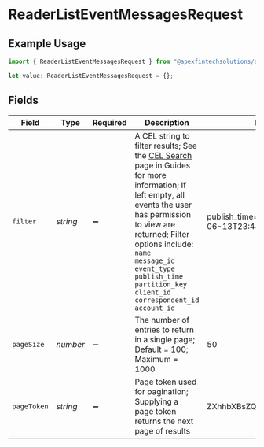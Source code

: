 # ReaderListEventMessagesRequest

## Example Usage

```typescript
import { ReaderListEventMessagesRequest } from "@apexfintechsolutions/ascend-sdk/models/operations";

let value: ReaderListEventMessagesRequest = {};
```

## Fields

| Field                                                                                                                                                                                                                                                                                                                                                                                    | Type                                                                                                                                                                                                                                                                                                                                                                                     | Required                                                                                                                                                                                                                                                                                                                                                                                 | Description                                                                                                                                                                                                                                                                                                                                                                              | Example                                                                                                                                                                                                                                                                                                                                                                                  |
| ---------------------------------------------------------------------------------------------------------------------------------------------------------------------------------------------------------------------------------------------------------------------------------------------------------------------------------------------------------------------------------------- | ---------------------------------------------------------------------------------------------------------------------------------------------------------------------------------------------------------------------------------------------------------------------------------------------------------------------------------------------------------------------------------------- | ---------------------------------------------------------------------------------------------------------------------------------------------------------------------------------------------------------------------------------------------------------------------------------------------------------------------------------------------------------------------------------------- | ---------------------------------------------------------------------------------------------------------------------------------------------------------------------------------------------------------------------------------------------------------------------------------------------------------------------------------------------------------------------------------------- | ---------------------------------------------------------------------------------------------------------------------------------------------------------------------------------------------------------------------------------------------------------------------------------------------------------------------------------------------------------------------------------------- |
| `filter`                                                                                                                                                                                                                                                                                                                                                                                 | *string*                                                                                                                                                                                                                                                                                                                                                                                 | :heavy_minus_sign:                                                                                                                                                                                                                                                                                                                                                                       | A CEL string to filter results; See the [CEL Search](https://developer.apexclearing.com/apex-fintech-solutions/docs/cel-search) page in Guides for more information; If left empty, all events the user has permission to view are returned; Filter options include:<br/> `name`<br/> `message_id`<br/> `event_type`<br/> `publish_time`<br/> `partition_key`<br/> `client_id`<br/> `correspondent_id`<br/> `account_id` | publish_time==timestamp("2023-06-13T23:48:58.343Z")                                                                                                                                                                                                                                                                                                                                      |
| `pageSize`                                                                                                                                                                                                                                                                                                                                                                               | *number*                                                                                                                                                                                                                                                                                                                                                                                 | :heavy_minus_sign:                                                                                                                                                                                                                                                                                                                                                                       | The number of entries to return in a single page; Default = 100; Maximum = 1000                                                                                                                                                                                                                                                                                                          | 50                                                                                                                                                                                                                                                                                                                                                                                       |
| `pageToken`                                                                                                                                                                                                                                                                                                                                                                              | *string*                                                                                                                                                                                                                                                                                                                                                                                 | :heavy_minus_sign:                                                                                                                                                                                                                                                                                                                                                                       | Page token used for pagination; Supplying a page token returns the next page of results                                                                                                                                                                                                                                                                                                  | ZXhhbXBsZQo                                                                                                                                                                                                                                                                                                                                                                              |